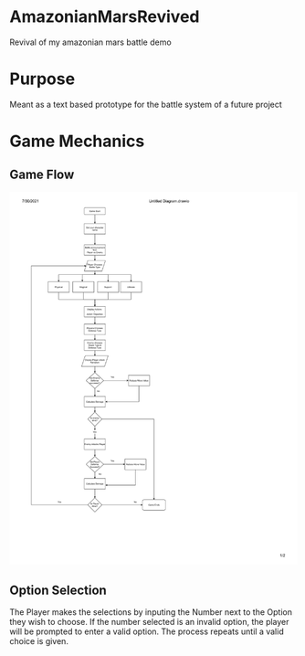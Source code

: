 # AmazonianMarsRevived
Revival of my amazonian mars battle demo

# Purpose
  Meant as a text based prototype for the battle system of a future project
# Game Mechanics
## Game Flow
!['Proto Flowchart'](https://github.com/Luijma/AmazonianMarsRevived/blob/main/Images/Game%20Prototype%20Flowchart-1.png)
## Option Selection
The Player makes the selections by inputing the Number next to the Option they wish to choose. If the number selected is an invalid option, the player will be prompted to enter a valid option. The process repeats until a valid choice is given.
